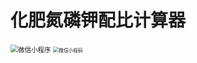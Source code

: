 # 化肥氮磷钾配比计算器 

<img src="https://cdn.jsdelivr.net/gh/immrj/images@master/20230602152103-9lCLuK.png" alt="微信小程序" style="zoom:75%;" />

<img src="https://cdn.jsdelivr.net/gh/immrj/images@master/uPic/m.png" alt="微信小程码" style="zoom:55%;" />
